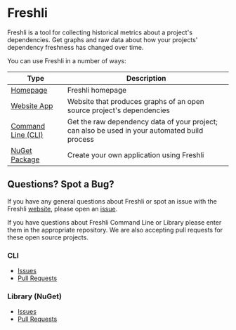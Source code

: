 # Freshli

Freshli is a tool for collecting historical metrics about a project's dependencies. Get graphs and raw data about how your projects' dependency freshness has changed over time.

You can use Freshli in a number of ways:

| Type | Description |
|--------------------|-----------------------|
| [Homepage](https://freshli.app/) | Freshli homepage |
| [Website App](https://freshli.io/) | Website that produces graphs of an open source project's dependencies |
| [Command Line (CLI)](https://github.com/corgibytes/freshli-cli) | Get the raw dependency data of your project; can also be used in your automated build process |
| [NuGet Package](https://www.nuget.org/packages/Corgibytes.Freshli.Lib/) | Create your own application using Freshli |

## Questions?  Spot a Bug?
If you have any general questions about Freshli or spot an issue with the Freshli [website](https://freshli.io/), please open an [issue](https://github.com/corgibytes/freshli/issues).  

If you have questions about Freshli Command Line or Library please enter them in the appropriate repository. We are also accepting pull requests for these open source projects.

### CLI
- [Issues](https://github.com/corgibytes/freshli-cli/issues)
- [Pull Requests](https://github.com/corgibytes/freshli-cli/pulls)

### Library (NuGet)
- [Issues](https://github.com/corgibytes/freshli-lib/issues)
- [Pull Requests](https://github.com/corgibytes/freshli-lib/pulls)
